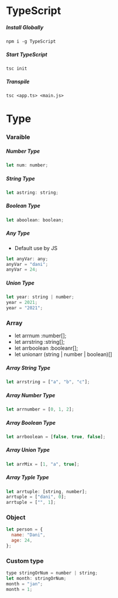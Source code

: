 # TypeScript

##### Install Globally

```properties
npm i -g TypeScript
```

##### Start TypeScript

```properties
tsc init
```

##### Transpile

```properties
tsc <app.ts> <main.js>
```

# Type

### Varaible

##### Number Type

```js
let num: number;
```

##### String Type

```js
let astring: string;
```

##### Boolean Type

```js
let aboolean: boolean;
```

##### Any Type

- Default use by JS

```js
let anyVar: any;
anyVar = "dani";
anyVar = 24;
```

##### Union Type

```js
let year: string | number;
year = 2021;
year = "2021";
```

### Array

- let arrnum :number[];
- let arrstring :string[];
- let arrboolean :booleanr[];
- let unionarr (string | number | boolean)[]

##### Array String Type

```js
let arrstring = ["a", "b", "c"];
```

##### Array Number Type

```js
let arrnumber = [0, 1, 2];
```

##### Array Boolean Type

```js
let arrboolean = [false, true, false];
```

##### Array Union Type

```js
let arrMix = [1, "a", true];
```

##### Array Typle Type

```js
let arrtuple: [string, number];
arrtuple = ["dani", 0];
arrtuple = ["", 1];
```

### Object

```js
let person = {
  name: "Dani",
  age: 24,
};
```

### Custom type

```js
type stringOrNum = number | string;
let month: stringOrNum;
month = "jan";
month = 1;
```
